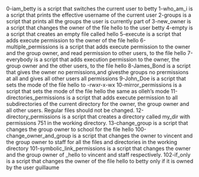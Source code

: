 0-iam_betty is a script that switches the current user to betty
1-who_am_i is a script that prints the effective username of the current user
2-groups is a script that prints all the groups the user is currently part of
3-new_owner is a script that changes the owner of the file hello to the user betty
4-empty is a script that creates an empty file called hello
5-execute is a script that adds execute permission to the owner of the file hello
6-multiple_permissions is a script that adds execute permission to the owner and the group owner, and read permission to other users, to the file hello
7-everybody is a script that adds execution permission to the owner, the group owner and the other users, to the file hello
8-James_Bond is a script that gives the owner no permissions,and givesthe groups no prermissions at all and gives all other users all permissions
9-John_Doe is a script that sets the mode of the file hello to -rwxr-x-wx
10-mirror_permissions is a script that sets the mode of the file hello the same as olleh’s mode
11-directories_permissions is a script that adds execute permission to all subdirectories of the current directory for the owner, the group owner and all other users. Regular files should not be changed.
12-directory_permissions is a script that creates a directory called my_dir with permissions 751 in the working directory.
13-change_group is a script that changes the group owner to school for the file hello
100-change_owner_and_group is a script that changes the owner to vincent and the group owner to staff for all the files and directories in the working directory
101-symbolic_link_permissions is a script that changes the owner and the group owner of _hello to vincent and staff respectively.
102-if_only is a script that changes the owner of the file hello to betty only if it is owned by the user guillaume
